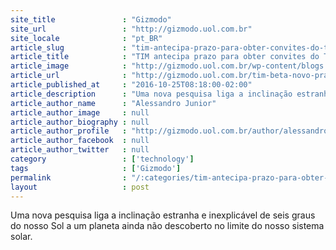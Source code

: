 ```yaml
---
site_title               : "Gizmodo"
site_url                 : "http://gizmodo.uol.com.br"
site_locale              : "pt_BR"
article_slug             : "tim-antecipa-prazo-para-obter-convites-do-tim-beta-para-o-dia-26-de-outubro"
article_title            : "TIM antecipa prazo para obter convites do TIM Beta para o dia 26 de outubro"
article_image            : "http://gizmodo.uol.com.br/wp-content/blogs.dir/8/files/2016/10/telephone-586266_1280-e1477390555462.jpg"
article_url              : "http://gizmodo.uol.com.br/tim-beta-novo-prazo-convite/"
article_published_at     : "2016-10-25T08:18:00-02:00"
article_description      : "Uma nova pesquisa liga a inclinação estranha e inexplicável de seis graus do nosso Sol a um planeta ainda não descoberto no limite do nosso sistema solar."
article_author_name      : "Alessandro Junior"
article_author_image     : null
article_author_biography : null
article_author_profile   : "http://gizmodo.uol.com.br/author/alessandro-junior/"
article_author_facebook  : null
article_author_twitter   : null
category                 : ['technology']
tags                     : ['Gizmodo']
permalink                : "/:categories/tim-antecipa-prazo-para-obter-convites-do-tim-beta-para-o-dia-26-de-outubro/"
layout                   : post
---
```


Uma nova pesquisa liga a inclinação estranha e inexplicável de seis graus do nosso Sol a um planeta ainda não descoberto no limite do nosso sistema solar.
